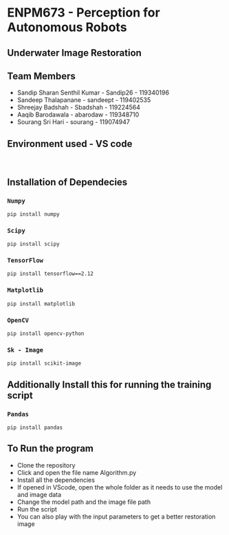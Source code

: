 # ENPM673 - Perception for Autonomous Robots
 
## Underwater Image Restoration 

## Team Members
* Sandip Sharan Senthil Kumar - Sandip26 - 119340196
* Sandeep Thalapanane - sandeept - 119402535
* Shreejay Badshah - Sbadshah - 119224564
* Aaqib Barodawala - abarodaw - 119348710
* Sourang Sri Hari - sourang - 119074947


## Environment used - VS code

<br />

## Installation of Dependecies

### `Numpy`

```
pip install numpy
```

### `Scipy`

```
pip install scipy
```

### `TensorFlow`

```
pip install tensorflow==2.12
```

### `Matplotlib`

```
pip install matplotlib
```

### `OpenCV`

```
pip install opencv-python
```

### `Sk - Image`

```
pip install scikit-image
```


## Additionally Install this for running the training script

### `Pandas`

```
pip install pandas
```


## To Run the program

- Clone the repository
- Click and open the file name Algorithm.py
- Install all the dependencies
- If opened in VScode, open the whole folder as it needs to use the model and image data
- Change the model path and the image file path
- Run the script
- You can also play with the input parameters to get a better restoration image




